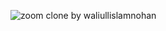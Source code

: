 


![zoom clone by waliullislamnohan](https://github.com/Waliulislamnohan/Zoom-app-Nodejs/assets/69451541/cec944f8-64d5-4667-83b8-5e544c5712b7)
